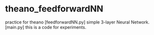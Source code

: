 theano_feedforwardNN
====================
practice for theano
[feedforwardNN.py]
  simple 3-layer Neural Network.
[main.py]
  this is a code for experiments.
  

